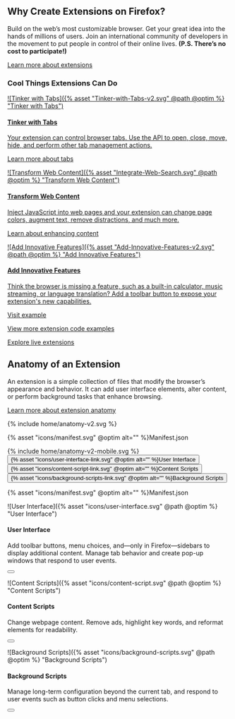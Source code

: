 <!-- Section Intro -->
<div class="panel section-intro extra-space bg-dark bg-alt2">
<div class="grid-container grid-x grid-padding-x align-center">
<div class="cell small-12 medium-6 xlarge-5" markdown="1">

## Why Create Extensions on&nbsp;Firefox?

</div>
<div class="cell small-12 medium-6 xlarge-5" markdown="1">

Build on the web’s most customizable browser. Get your great idea into the hands of millions of users. Join an international community of developers in the movement to put people in control of their online lives. **(P.S. There’s no cost to participate!)**

[Learn more about extensions](https://developer.mozilla.org/docs/Mozilla/Add-ons/WebExtensions/What_are_WebExtensions)

</div>
</div>
</div>
<!-- END: Section Intro -->

<!-- Section Tiles -->
<div class="section-tiles bg-grey">
<div class="tiles-outside">
<div class="grid-container grid-x grid-padding-x align-center">
<div class="cell small-12 medium-8 xlarge-6 text-center" markdown="1">

### Cool Things Extensions Can Do

</div>
</div>
</div>
<div class="tiles-container mobile-slider">
<div class="grid-container grid-x grid-padding-x align-center">

<!-- Tile 1 -->
<a href="https://developer.mozilla.org/docs/Mozilla/Add-ons/WebExtensions/Working_with_the_Tabs_API" class="cell small-12 large-4 tile tile-block-link">
<div class="block-link" markdown="1">

![Tinker with Tabs]({% asset "Tinker-with-Tabs-v2.svg" @path @optim %} "Tinker with Tabs")

#### Tinker with Tabs

Your extension can control browser tabs. Use the API to open, close, move, hide, and perform other tab management actions.

<span class="block-link-inline">Learn more about tabs</span>

</div>
</a>
<!-- END: Tile 1 -->

<!-- Tile 2 -->
<a href="https://developer.mozilla.org/docs/Mozilla/Add-ons/WebExtensions/Content_scripts" class="cell small-12 large-4 tile tile-block-link">
<div class="block-link" markdown="1">

![Transform Web Content]({% asset "Integrate-Web-Search.svg" @path @optim %} "Transform Web Content")

#### Transform Web Content

Inject JavaScript into web pages and your extension can change page colors, augment text, remove distractions, and much more.

<span class="block-link-inline">Learn about enhancing content</span>

</div>
</a>
<!-- END: Tile 2 -->

<!-- Tile 3 -->
<a href="https://developer.mozilla.org/docs/Mozilla/Add-ons/WebExtensions/user_interface" class="cell small-12 large-4 tile tile-block-link">
<div class="block-link" markdown="1">

![Add Innovative Features]({% asset "Add-Innovative-Features-v2.svg" @path @optim %} "Add Innovative Features")

#### Add Innovative Features

Think the browser is missing a feature, such as a built-in calculator, music streaming, or language translation? Add a toolbar button to expose your extension's new capabilities.

<span class="block-link-inline">Visit example</span>

</div>
</a>
<!-- END: Tile 3 -->

</div>
</div>
<div class="tiles-outside">
<div class="grid-container grid-x grid-padding-x align-center">
<div class="cell small-12 medium-8 xlarge-6 text-center" markdown="1">

[View more extension code examples](https://developer.mozilla.org/docs/Mozilla/Add-ons/WebExtensions/Examples)

[Explore live extensions](https://addons.mozilla.org)

</div>
</div>
</div>
</div>
<!-- END: Section Tiles -->

<!-- Section Anatomy of an Extension -->
<div class="section-anatomy panel bg-grey">
<div class="grid-container grid-x grid-padding-x align-center">
<div class="cell small-12 medium-6 xlarge-5" markdown="1">

## Anatomy of an Extension

</div>
<div class="cell small-12 medium-6 xlarge-5" markdown="1">

An extension is a simple collection of files that modify the browser’s appearance and behavior. It can add user interface elements, alter content, or perform background tasks that enhance browsing.

[Learn more about extension anatomy](https://developer.mozilla.org/docs/Mozilla/Add-ons/WebExtensions/Anatomy_of_a_WebExtension)

</div>
</div>
<div class="grid-container grid-x grid-padding-x align-center">
<div class="cell small-12 xlarge-10">

<div class="anatomy-container">
  <div class="anatomy-illustration">
    {% include home/anatomy-v2.svg  %}
    <p class="manifest show-for-medium">{% asset "icons/manifest.svg" @optim alt="" %}Manifest.json</p>
  </div>
  <div id="anatomy-control" class="anatomy-description">
    {% include home/anatomy-v2-mobile.svg %}
    <button class="popup-action" data-panel="anatomy-ui">{% asset "icons/user-interface-link.svg" @optim alt="" %}User Interface</button>
    <button class="popup-action" data-panel="anatomy-content">{% asset "icons/content-script-link.svg" @optim alt="" %}Content Scripts</button>
    <button class="popup-action" data-panel="anatomy-background">{% asset "icons/background-scripts-link.svg" @optim alt="" %}Background Scripts</button>
  </div>
  <p class="manifest show-for-small-only">{% asset "icons/manifest.svg" @optim alt="" %}Manifest.json</p>
</div>

<aside class="popup-panel" id="anatomy-ui" markdown="1">

![User Interface]({% asset "icons/user-interface.svg" @path @optim %} "User Interface")

#### User Interface

Add toolbar buttons, menu choices, and—only in Firefox—sidebars to display additional content. Manage tab behavior and create pop-up windows that respond to user events.

<button class="close"></button>

</aside>
<aside class="popup-panel" id="anatomy-content" markdown="1">

![Content Scripts]({% asset "icons/content-script.svg" @path @optim %} "Content Scripts")

#### Content Scripts

Change webpage content. Remove ads, highlight key words, and reformat elements for readability.

<button class="close"></button>

</aside>
<aside class="popup-panel" id="anatomy-background" markdown="1">

![Background Scripts]({% asset "icons/background-scripts.svg" @path @optim %} "Background Scripts")

#### Background Scripts

Manage long-term configuration beyond the current tab, and respond to user events such as button clicks and menu selections.

<button class="close"></button>

</aside>

</div>
</div>
</div>
<!-- END: Section Anatomy of an Extension -->
